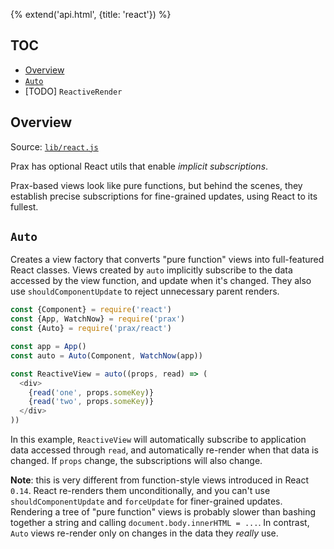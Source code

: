 {% extend('api.html', {title: 'react'}) %}

## TOC

* [Overview]({{url(path)}}/#overview)
* [`Auto`]({{url(path)}}/#-auto-)
* [TODO] `ReactiveRender`

## Overview

Source:
<a href="https://github.com/Mitranim/prax/blob/master/lib/react.js" target="_blank">
`lib/react.js` <span class="fa fa-github"></span>
</a>

Prax has optional React utils that enable _implicit subscriptions_.

Prax-based views look like pure functions, but behind the scenes, they establish
precise subscriptions for fine-grained updates, using React to its fullest.

## `Auto`

Creates a view factory that converts "pure function" views into full-featured
React classes. Views created by `auto` implicitly subscribe to the data accessed
by the view function, and update when it's changed. They also use
`shouldComponentUpdate` to reject unnecessary parent renders.

```js
const {Component} = require('react')
const {App, WatchNow} = require('prax')
const {Auto} = require('prax/react')

const app = App()
const auto = Auto(Component, WatchNow(app))

const ReactiveView = auto((props, read) => (
  <div>
    {read('one', props.someKey)}
    {read('two', props.someKey)}
  </div>
))
```

In this example, `ReactiveView` will automatically subscribe to application data
accessed through `read`, and automatically re-render when that data is changed.
If `props` change, the subscriptions will also change.

**Note**: this is very different from function-style views introduced in React
`0.14`. React re-renders them unconditionally, and you can't use
`shouldComponentUpdate` and `forceUpdate` for finer-grained updates. Rendering a
tree of "pure function" views is probably slower than bashing together a string
and calling `document.body.innerHTML = ...`. In contrast, `Auto` views re-render
only on changes in the data they _really_ use.
